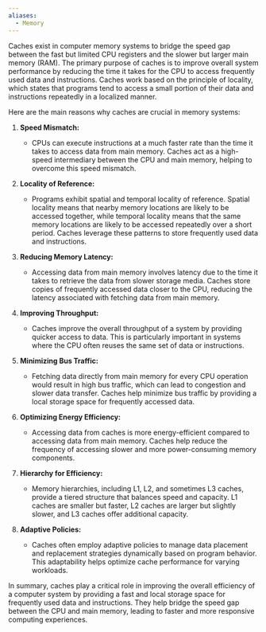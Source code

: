 ```yaml
---
aliases:
  - Memory
---
```

Caches exist in computer memory systems to bridge the speed gap between the fast but limited CPU registers and the slower but larger main memory (RAM). The primary purpose of caches is to improve overall system performance by reducing the time it takes for the CPU to access frequently used data and instructions. Caches work based on the principle of locality, which states that programs tend to access a small portion of their data and instructions repeatedly in a localized manner.

Here are the main reasons why caches are crucial in memory systems:

1. **Speed Mismatch:**
   - CPUs can execute instructions at a much faster rate than the time it takes to access data from main memory. Caches act as a high-speed intermediary between the CPU and main memory, helping to overcome this speed mismatch.

2. **Locality of Reference:**
   - Programs exhibit spatial and temporal locality of reference. Spatial locality means that nearby memory locations are likely to be accessed together, while temporal locality means that the same memory locations are likely to be accessed repeatedly over a short period. Caches leverage these patterns to store frequently used data and instructions.

3. **Reducing Memory Latency:**
   - Accessing data from main memory involves latency due to the time it takes to retrieve the data from slower storage media. Caches store copies of frequently accessed data closer to the CPU, reducing the latency associated with fetching data from main memory.

4. **Improving Throughput:**
   - Caches improve the overall throughput of a system by providing quicker access to data. This is particularly important in systems where the CPU often reuses the same set of data or instructions.

5. **Minimizing Bus Traffic:**
   - Fetching data directly from main memory for every CPU operation would result in high bus traffic, which can lead to congestion and slower data transfer. Caches help minimize bus traffic by providing a local storage space for frequently accessed data.

6. **Optimizing Energy Efficiency:**
   - Accessing data from caches is more energy-efficient compared to accessing data from main memory. Caches help reduce the frequency of accessing slower and more power-consuming memory components.

7. **Hierarchy for Efficiency:**
   - Memory hierarchies, including L1, L2, and sometimes L3 caches, provide a tiered structure that balances speed and capacity. L1 caches are smaller but faster, L2 caches are larger but slightly slower, and L3 caches offer additional capacity.

8. **Adaptive Policies:**
   - Caches often employ adaptive policies to manage data placement and replacement strategies dynamically based on program behavior. This adaptability helps optimize cache performance for varying workloads.

In summary, caches play a critical role in improving the overall efficiency of a computer system by providing a fast and local storage space for frequently used data and instructions. They help bridge the speed gap between the CPU and main memory, leading to faster and more responsive computing experiences.